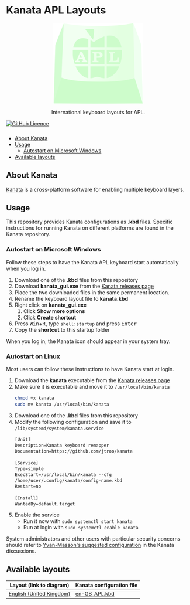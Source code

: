 # Kanata APL Layouts
<div align="center"><img
    alt="Image of a keycap with the APL logo on it in green tones"
    title="Kanata APL Layouts"
    align="center"
    height="220"
    src="assets/kanata-apl-icon.svg"
  />
  <p>International keyboard layouts for APL.</p>
</div>

[![GitHub Licence](https://img.shields.io/github/license/sloorush/ullu)](LICENSE)

<h3 align="center">
  
</h3>

- [About Kanata](#about-kanata)
- [Usage](#usage)
    - [Autostart on Microsoft Windows](#autostart-on-microsoft-windows)
- [Available layouts](#available-layouts)

## About Kanata
[Kanata](https://github.com/jtroo/kanata) is a cross-platform software for enabling multiple keyboard layers.

## Usage
This repository provides Kanata configurations as **.kbd** files. Specific instructions for running Kanata on different platforms are found in the Kanata repository.

### Autostart on Microsoft Windows
Follow these steps to have the Kanata APL keyboard start automatically when you log in.

1. Download one of the **.kbd** files from this repository
1. Download **kanata_gui.exe** from the [Kanata releases page](https://github.com/jtroo/kanata/releases)
1. Place the two downloaded files in the same permanent location.
1. Rename the keyboard layout file to **kanata.kbd**
1. Right click on **kanata_gui.exe**
    1. Click **Show more options**
    1. Click **Create shortcut**
1. Press <kbd>Win</kbd>+<kbd>R</kbd>, type `shell:startup` and press <kbd>Enter</kbd>
1. Copy the **shortcut** to this startup folder

When you log in, the Kanata icon should appear in your system tray.

### Autostart on Linux
Most users can follow these instructions to have Kanata start at login.

1. Download the **kanata** executable from the [Kanata releases page](https://github.com/jtroo/kanata/releases)
1. Make sure it is executable and move it to `/usr/local/bin/kanata`
    ```bash
    chmod +x kanata
    sudo mv kanata /usr/local/bin/kanata
    ```
1. Download one of the **.kbd** files from this repository
1. Modify the following configuration and save it to `/lib/systemd/system/kanata.service`
    ```
    [Unit]
    Description=Kanata keyboard remapper
    Documentation=https://github.com/jtroo/kanata

    [Service]
    Type=simple
    ExecStart=/usr/local/bin/kanata --cfg /home/user/.config/kanata/config-name.kbd
    Restart=no

    [Install]
    WantedBy=default.target
    ```
1. Enable the service
    - Run it now with `sudo systemctl start kanata`
    - Run at login with `sudo systemctl enable kanata`

System administrators and other users with particular security concerns should refer to [Yvan-Masson's suggested configuration](https://github.com/jtroo/kanata/discussions/130#discussioncomment-11377658) in the Kanata discussions.

## Available layouts
| Layout (link to diagram) | Kanata configuration file |
| ------------------------ | ------------------------- |
| [English (United Kingdom)](./layouts.md#en-gb) |  [en-GB_APL.kbd](en-GB_APL.kbd) |
